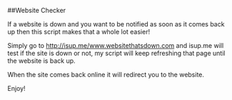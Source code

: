 ##Website Checker

If a website is down and you want to be notified as soon as it comes back up then this script makes that a whole lot easier!

Simply go to http://isup.me/www.websitethatsdown.com and isup.me will test if the site is down or not, my script will keep refreshing that page until the website is back up.

When the site comes back online it will redirect you to the website.

Enjoy!
